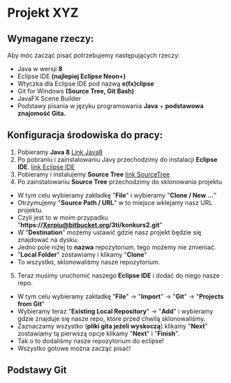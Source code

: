 # __Projekt XYZ__

## Wymagane rzeczy:

Aby móc zacząć pisać potrzebujemy następujących rzeczy:

* Java w wersji **8**
* Eclipse IDE **(najlepiej Eclipse Neon+)**
* Wtyczka dla Eclipse IDE pod nazwą **e(fx)clipse**
* Git for Windows **(Source Tree, Git Bash)**
* JavaFX Scene Builder
* Podstawy pisania w języku programowania **Java** + **podstawowa znajomość Gita.**

## Konfiguracja środowiska do pracy:

1. Pobieramy **Java 8** [Link Java8](https://www.java.com/pl/download/)
2. Po pobraniu i zainstalowaniu Javy przechodzimy do instalacji **Eclipse IDE**. [link Eclipse IDE](https://www.eclipse.org/downloads/?)
3. Pobieramy i instalujemy **Source Tree** [link SourceTree](https://www.sourcetreeapp.com/)
4. Po zainstalowaniu **Source Tree** przechodzimy do sklonowania projektu
* W tym celu wybieramy zakładkę "**File**" i wybieramy "**Clone / New ...**"
* Otrzymujemy "**Source Path / URL**" w to miejsce wklejamy nasz URL projektu.
* Czyli jest to w moim przypadku "**https://Xerpiu@bitbucket.org/3ti/konkurs2.git**"
* W "**Destination**" możemy ustawić gdzie nasz projekt będzie się znajdować na dysku.
* Jedno pole niżej to **nazwa** repozytorium, tego możemy nie zmieniać.
* "**Local Folder**" zostawiamy i klikamy "**Clone**"
* To wszystko, sklonowaliśmy nasze repozytorium.
5. Teraz musimy uruchomić naszego **Eclipse IDE** i dodać do niego nasze repo.
* W tym celu wybieramy zakładkę "**File**" -> "**Import**" -> "**Git**" -> "**Projects from Git**"
* Wybieramy teraz "**Existing Local Repository**" -> "**Add**" i wybieramy gdzie znajduje się nasze repo, które przed chwilą sklonowaliśmy.
* Zaznaczamy wszystko (**pliki gita jeżeli wyskoczą**) klikamy "**Next**" zostawiamy tą pierwszą opcje klikamy "**Next**" i "**Finish**".  
* Tak o to dodaliśmy nasze repozytorium do eclipse!  
* Wszystko gotowe można zacząć pisać!  

## Podstawy Git